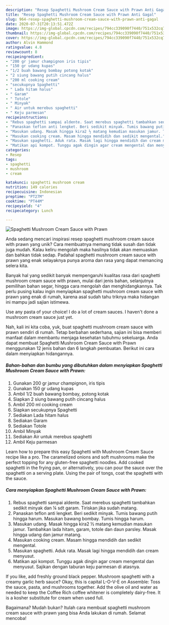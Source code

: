 ```yaml
---
description: "Resep Spaghetti Mushroom Cream Sauce with Prawn Anti Gagal"
title: "Resep Spaghetti Mushroom Cream Sauce with Prawn Anti Gagal"
slug: 964-resep-spaghetti-mushroom-cream-sauce-with-prawn-anti-gagal
date: 2020-07-31T20:13:51.472Z
image: https://img-global.cpcdn.com/recipes/794cc339090f7440/751x532cq70/spaghetti-mushroom-cream-sauce-with-prawn-foto-resep-utama.jpg
thumbnail: https://img-global.cpcdn.com/recipes/794cc339090f7440/751x532cq70/spaghetti-mushroom-cream-sauce-with-prawn-foto-resep-utama.jpg
cover: https://img-global.cpcdn.com/recipes/794cc339090f7440/751x532cq70/spaghetti-mushroom-cream-sauce-with-prawn-foto-resep-utama.jpg
author: Alvin Hammond
ratingvalue: 4.8
reviewcount: 8
recipeingredient:
- "200 gr jamur champignon iris tipis"
- "150 gr udang kupas"
- "1/2 buah bawang bombay potong kotak"
- "2 siung bawang putih cincang halus"
- "200 ml cooking cream"
- "secukupnya Spaghetti"
- " Lada hitam halus"
- " Garam"
- " Totole"
- " Minyak"
- " Air untuk merebus spaghetti"
- " Keju parmesan"
recipeinstructions:
- "Rebus spaghetti sampai aldente. Saat merebus spaghetti tambahkan sedikit minyak dan ¼ sdt garam. Tiriskan jika sudah matang."
- "Panaskan teflon anti lengket. Beri sedikit minyak. Tumis bawang putih hingga harum. Masukan bawang bombay. Tumis hingga harum."
- "Masukan udang. Masak hingga kira2 ½ matang kemudian masukan jamur. Tambahkan lada hitam, garam, totole dan daun parsley. Masak hingga udang dan jamur matang."
- "Masukan cooking cream. Masam hingga mendidih dan sedikit mengental."
- "Masukan spaghetti. Aduk rata. Masak lagi hingga mendidih dan cream menyusut."
- "Matikan api kompot. Tunggu agak dingin agar cream mengental dan menyusut. Sajikan dengan taburan keju parmesan di atasnya."
categories:
- Resep
tags:
- spaghetti
- mushroom
- cream

katakunci: spaghetti mushroom cream 
nutrition: 149 calories
recipecuisine: Indonesian
preptime: "PT27M"
cooktime: "PT44M"
recipeyield: "4"
recipecategory: Lunch

---
```



![Spaghetti Mushroom Cream Sauce with Prawn](https://img-global.cpcdn.com/recipes/794cc339090f7440/751x532cq70/spaghetti-mushroom-cream-sauce-with-prawn-foto-resep-utama.jpg)

Anda sedang mencari inspirasi resep spaghetti mushroom cream sauce with prawn yang unik? Cara membuatnya memang tidak susah dan tidak juga mudah. Kalau keliru mengolah maka hasilnya tidak akan memuaskan dan bahkan tidak sedap. Padahal spaghetti mushroom cream sauce with prawn yang enak selayaknya punya aroma dan rasa yang dapat memancing selera kita.

Banyak hal yang sedikit banyak mempengaruhi kualitas rasa dari spaghetti mushroom cream sauce with prawn, mulai dari jenis bahan, selanjutnya pemilihan bahan segar, hingga cara mengolah dan menghidangkannya. Tak perlu pusing kalau ingin menyiapkan spaghetti mushroom cream sauce with prawn yang enak di rumah, karena asal sudah tahu triknya maka hidangan ini mampu jadi sajian istimewa.

Use any pasta of your choice! I do a lot of cream sauces. I haven&#39;t done a mushroom cream sauce just yet.


Nah, kali ini kita coba, yuk, buat spaghetti mushroom cream sauce with prawn sendiri di rumah. Tetap berbahan sederhana, sajian ini bisa memberi manfaat dalam membantu menjaga kesehatan tubuhmu sekeluarga. Anda dapat membuat Spaghetti Mushroom Cream Sauce with Prawn menggunakan 12 jenis bahan dan 6 langkah pembuatan. Berikut ini cara dalam menyiapkan hidangannya.

<!--inarticleads1-->

##### Bahan-bahan dan bumbu yang dibutuhkan dalam menyiapkan Spaghetti Mushroom Cream Sauce with Prawn:

1. Gunakan 200 gr jamur champignon, iris tipis
1. Gunakan 150 gr udang kupas
1. Ambil 1/2 buah bawang bombay, potong kotak
1. Siapkan 2 siung bawang putih cincang halus
1. Ambil 200 ml cooking cream
1. Siapkan secukupnya Spaghetti
1. Sediakan  Lada hitam halus
1. Sediakan  Garam
1. Sediakan  Totole
1. Ambil  Minyak
1. Sediakan  Air untuk merebus spaghetti
1. Ambil  Keju parmesan


Learn how to prepare this easy Spaghetti with Mushroom Cream Sauce recipe like a pro. The caramelized onions and soft mushrooms make the perfect topping for any gluten-free spaghetti noodles. Add cooked spaghetti in the frying pan, or alternatively, you can pour the sauce over the spaghetti on a serving plate. Using the pair of tongs, coat the spaghetti with the sauce. 

<!--inarticleads2-->

##### Cara menyiapkan Spaghetti Mushroom Cream Sauce with Prawn:

1. Rebus spaghetti sampai aldente. Saat merebus spaghetti tambahkan sedikit minyak dan ¼ sdt garam. Tiriskan jika sudah matang.
1. Panaskan teflon anti lengket. Beri sedikit minyak. Tumis bawang putih hingga harum. Masukan bawang bombay. Tumis hingga harum.
1. Masukan udang. Masak hingga kira2 ½ matang kemudian masukan jamur. Tambahkan lada hitam, garam, totole dan daun parsley. Masak hingga udang dan jamur matang.
1. Masukan cooking cream. Masam hingga mendidih dan sedikit mengental.
1. Masukan spaghetti. Aduk rata. Masak lagi hingga mendidih dan cream menyusut.
1. Matikan api kompot. Tunggu agak dingin agar cream mengental dan menyusut. Sajikan dengan taburan keju parmesan di atasnya.


If you like, add freshly ground black pepper. Mushroom spaghetti with a creamy garlic herb sauce? Okay, this is capital L-O-V-E on Assemble: Toss the sauce, pasta, and mushrooms together. Add the olive oil and water as needed to keep the Coffee Rich coffee whitener is completely dairy-free. It is a kosher substitute for cream when used full. 

Bagaimana? Mudah bukan? Itulah cara membuat spaghetti mushroom cream sauce with prawn yang bisa Anda lakukan di rumah. Selamat mencoba!
